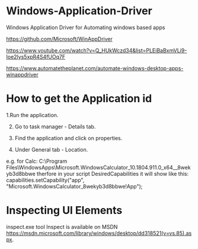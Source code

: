 # Windows-Application-Driver
Windows Application Driver for Automating windows based apps

https://github.com/Microsoft/WinAppDriver

https://www.youtube.com/watch?v=Q_HUkWczd34&list=PLEiBaBxmVLi9-Ioe2lys5xpR4S4fUOq7F

https://www.automatetheplanet.com/automate-windows-desktop-apps-winappdriver

# How to get the Application id
1.Run the application.
 
2. Go to task manager - Details tab.
 
3. Find the application and click on properties.
 
4. Under General tab - Location.

e.g. for Calc:
C:\Program Files\WindowsApps\Microsoft.WindowsCalculator_10.1804.911.0_x64__8wekyb3d8bbwe
therfore in your script DesiredCapabilities it will show like this:
capabilities.setCapability("app", "Microsoft.WindowsCalculator_8wekyb3d8bbwe!App");

# Inspecting UI Elements
inspect.exe tool
Inspect is available on MSDN https://msdn.microsoft.com/library/windows/desktop/dd318521(v=vs.85).aspx.

